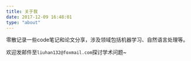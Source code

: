 ```yaml
---
title: 关于我
date: 2017-12-09 16:48:01
type: "about"
---
```


零散记录一些code笔记和论文分享，涉及领域包括机器学习、自然语言处理等。

欢迎发邮件至`liuhan132@foxmail.com`探讨学术问题~